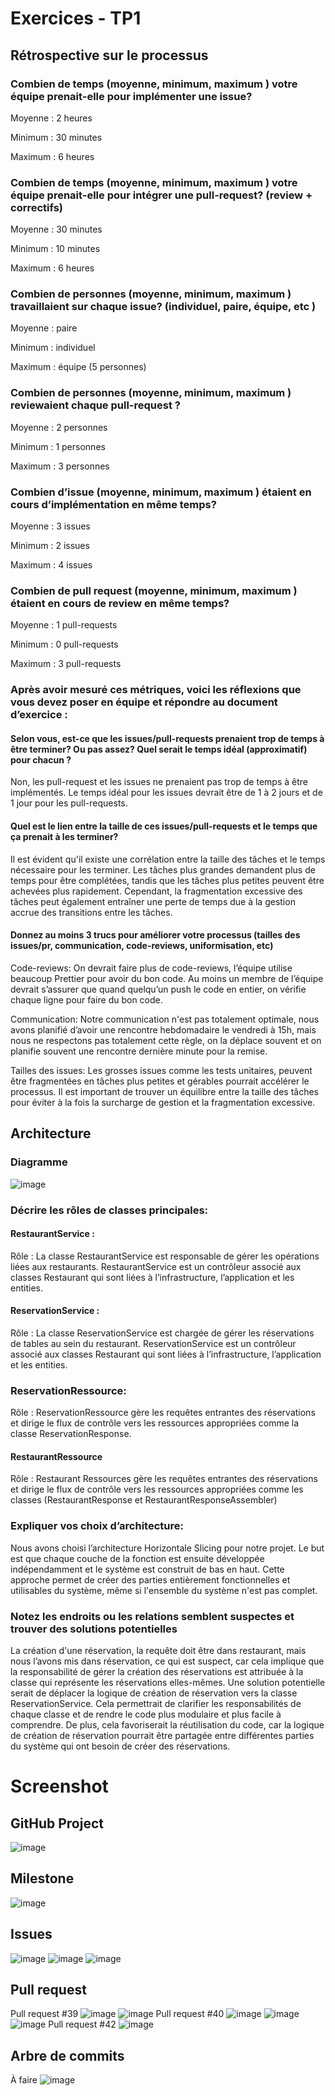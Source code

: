 # Exercices - TP1

## Rétrospective sur le processus
### Combien de temps (moyenne, minimum, maximum ) votre équipe prenait-elle pour implémenter une issue?
Moyenne : 2 heures

Minimum : 30 minutes

Maximum : 6 heures

### Combien de temps (moyenne, minimum, maximum ) votre équipe prenait-elle pour intégrer une pull-request? (review + correctifs)
Moyenne : 30 minutes

Minimum : 10 minutes

Maximum : 6 heures

### Combien de personnes (moyenne, minimum, maximum ) travaillaient sur chaque issue? (individuel, paire, équipe, etc )
Moyenne : paire

Minimum : individuel

Maximum : équipe (5 personnes)

### Combien de personnes (moyenne, minimum, maximum ) reviewaient chaque pull-request ?
Moyenne : 2 personnes

Minimum : 1 personnes

Maximum : 3 personnes

### Combien d’issue (moyenne, minimum, maximum ) étaient en cours d’implémentation en même temps?
Moyenne : 3 issues

Minimum : 2 issues

Maximum : 4 issues

### Combien de pull request (moyenne, minimum, maximum ) étaient en cours de review en même temps?
Moyenne : 1 pull-requests

Minimum : 0 pull-requests

Maximum : 3 pull-requests

### Après avoir mesuré ces métriques, voici les réflexions que vous devez poser en équipe et répondre au document d’exercice : 

#### Selon vous, est-ce que les issues/pull-requests prenaient trop de temps à être terminer? Ou pas assez? Quel serait le temps idéal (approximatif) pour chacun ?

Non, les pull-request et les issues ne prenaient pas trop de temps à être implémentés. Le temps idéal pour les issues devrait être de 1 à 2 jours et de 1 jour pour les pull-requests.

#### Quel est le lien entre la taille de ces issues/pull-requests et le temps que ça prenait à les terminer?

Il est évident qu'il existe une corrélation entre la taille des tâches et le temps nécessaire pour les terminer. Les tâches plus grandes demandent plus de temps pour être complétées, tandis que les tâches plus petites peuvent être achevées plus rapidement. Cependant, la fragmentation excessive des tâches peut également entraîner une perte de temps due à la gestion accrue des transitions entre les tâches.

#### Donnez au moins 3 trucs pour améliorer votre processus (tailles des issues/pr, communication, code-reviews, uniformisation, etc)
Code-reviews: On devrait faire plus de code-reviews, l’équipe utilise beaucoup Prettier pour avoir du bon code. Au moins un membre de l’équipe devrait s’assurer que quand quelqu’un push le code en entier, on vérifie chaque ligne pour faire du bon code.

Communication: Notre communication n'est pas totalement optimale, nous avons planifié d’avoir une rencontre hebdomadaire le vendredi à 15h, mais nous ne respectons pas totalement cette règle, on la déplace souvent et on planifie souvent une rencontre dernière minute pour la remise.

Tailles des issues: Les grosses issues comme les tests unitaires, peuvent être fragmentées en  tâches plus petites et gérables pourrait accélérer le processus. Il est important de trouver un équilibre entre la taille des tâches pour éviter à la fois la surcharge de gestion et la fragmentation excessive.

## Architecture
### Diagramme
![image](https://github.com/DABER364/TP2-screenshot/assets/91430760/e310b0f9-ca1a-408f-b648-71222f178d6d)
### Décrire les rôles de classes principales:
#### RestaurantService :
Rôle : La classe RestaurantService est responsable de gérer les opérations liées aux restaurants. RestaurantService est un contrôleur associé aux classes Restaurant qui sont liées à l’infrastructure, l’application et les entities.

#### ReservationService :
Rôle : La classe ReservationService est chargée de gérer les réservations de tables au sein du restaurant. ReservationService est un contrôleur associé aux classes Restaurant qui sont liées à l’infrastructure, l’application et les entities.

### ReservationRessource:
Rôle : ReservationRessource gère les requêtes entrantes des réservations et dirige le flux de contrôle vers les ressources appropriées comme la classe ReservationResponse.
#### RestaurantRessource
Rôle :  Restaurant Ressources gère les requêtes entrantes des réservations et dirige le flux de contrôle vers les ressources appropriées comme les classes (RestaurantResponse et RestaurantResponseAssembler)

### Expliquer vos choix d’architecture:
Nous avons choisi l’architecture Horizontale Slicing pour notre projet. Le but est que chaque couche de la fonction est ensuite développée indépendamment et le système est construit de bas en haut. Cette approche permet de créer des parties entièrement fonctionnelles et utilisables du système, même si l'ensemble du système n'est pas complet.
### Notez les endroits ou les relations semblent suspectes et trouver des solutions potentielles
La création d'une réservation, la requête doit être dans restaurant, mais nous l’avons mis dans réservation, ce qui est suspect, car cela implique que la responsabilité de gérer la création des réservations est attribuée à la classe qui représente les réservations elles-mêmes. Une solution potentielle serait de déplacer la logique de création de réservation vers la classe ReservationService. Cela permettrait de clarifier les responsabilités de chaque classe et de rendre le code plus modulaire et plus facile à comprendre. De plus, cela favoriserait la réutilisation du code, car la logique de création de réservation pourrait être partagée entre différentes parties du système qui ont besoin de créer des réservations.




# Screenshot
## GitHub Project
![image](https://github.com/DABER364/TP2-screenshot/assets/119546325/ffc075b2-c64e-4538-9b34-f692de724f4c)

## Milestone
![image](https://github.com/DABER364/TP2-screenshot/assets/119546325/fc97a4d8-188b-4bcf-9cbc-9d5f80d75902)

## Issues
![image](https://github.com/DABER364/TP2-screenshot/assets/119546325/26bc7b20-aaae-4865-8259-7455fe122fc4)
![image](https://github.com/DABER364/TP2-screenshot/assets/119546325/78f7c8cb-721f-4191-8959-f3b41558c77d)
![image](https://github.com/DABER364/TP2-screenshot/assets/119546325/b31d406c-be30-4aab-bfd4-738bd2421cd5)


## Pull request
Pull request #39
![image](https://github.com/DABER364/TP2-screenshot/assets/119546325/72586f69-1432-455d-9ecf-c5423f62742e)
![image](https://github.com/DABER364/TP2-screenshot/assets/119546325/f800eebf-60a4-4ab6-8c43-e2f52915c189)
Pull request #40
![image](https://github.com/DABER364/TP2-screenshot/assets/119546325/e01ec3e8-9248-47b8-99c6-d1a40bbf91cb)
![image](https://github.com/DABER364/TP2-screenshot/assets/119546325/4a1cb473-80e4-450d-a6f5-6f91e1f44f2d)
![image](https://github.com/DABER364/TP2-screenshot/assets/119546325/e73b05b1-8578-4d10-97c6-0ed76408ea14)
Pull request #42
![image](https://github.com/DABER364/TP2-screenshot/assets/119546325/820ff181-2d4a-4371-a0dc-d2d74340a232)

## Arbre de commits
À faire
![image](https://github.com/Meleksebri/images/assets/91430760/8c72f6fc-de5b-4c42-bc3c-667eb585634f)
